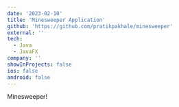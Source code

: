 ```yaml
---
date: '2023-02-10'
title: 'Minesweeper Application'
github: 'https://github.com/pratikpakhale/minesweeper'
external: ''
tech:
  - Java
  - JavaFX
company: ''
showInProjects: false
ios: false
android: false
---
```


Minesweeper!